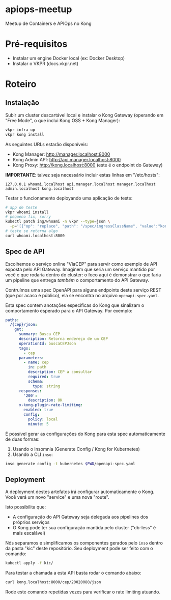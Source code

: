 # apiops-meetup

Meetup de Containers e APIOps no Kong

# Pré-requisitos

- Instalar um engine Docker local (ex: Docker Desktop)
- Instalar o VKPR (docs.vkpr.net)
  
# Roteiro

## Instalação

Subir um cluster descartável local e instalar o Kong Gateway (operando em "Free Mode", o que inclui Kong OSS + Kong Manager):

```sh
vkpr infra up
vkpr kong install
```

As seguintes URLs estarão disponíveis:

* Kong Manager: http://manager.localhost:8000
* Kong Admin API: http://api.manager.localhost:8000
* Kong Proxy: http://kong.localhost:8000 (este é o endpoint do Gateway)

**IMPORTANTE**: talvez seja necessário incluir estas linhas em "/etc/hosts":

```
127.0.0.1 whoami.localhost api.manager.localhost manager.localhost admin.localhost kong.localhost
```

Testar o funcionamento deployando uma aplicação de teste:

```sh
# app de teste
vkpr whoami install
# pequeno fix, sorry
kubectl patch ing/whoami -n vkpr --type=json \
  -p='[{"op": "replace", "path": "/spec/ingressClassName", "value":"kong"}]'
# teste se retorna algo
curl whoami.localhost:8000
```

## Spec de API

Escolhemos o serviço online "ViaCEP" para servir como exemplo de API exposta pelo API Gateway. Imaginem que seria um serviço mantido por você e que rodaria dentro do cluster: o foco aqui é demonstrar o que faria um pipeline que entrega *também* o comportamento do API Gateway.

Contruímos uma spec OpenAPI para alguns endpoints deste serviço REST (que por acaso é público), ela se encontra no arquivo `openapi-spec.yaml`.

Esta spec contem anotações específicas do Kong que sinalizam o comportamento esperado para o API Gateway. Por exemplo:

```yml
paths:
  /{cep}/json:
    get:
      summary: Busca CEP
      description: Retorna endereço de um CEP
      operationId: buscaCEPJson
      tags:
        - cep
      parameters:
        - name: cep
          in: path
          description: CEP a consultar
          required: true
          schema:
            type: string
      responses:
        '200':
          description: OK
      x-kong-plugin-rate-limiting:
        enabled: true
        config:
          policy: local
          minute: 5
```

É possível gerar as configurações do Kong para esta spec automaticamente de duas formas:

1. Usando o Insomnia (Generate Config / Kong for Kubernetes)
2. Usando a CLI `inso`:
   
```sh
inso generate config -t kubernetes $PWD/openapi-spec.yaml
```

## Deployment

A deployment destes artefatos irá configurar automaticamente o Kong. Você verá um novo "service" e uma nova "route".

Isto possibilita que:

- A configuração do API Gateway seja delegada aos pipelines dos próprios serviços
- O Kong pode ter sua configuração mantida pelo cluster ("db-less" é mais escalável)

Nós separamos e simplificamos os componentes gerados pelo `inso` dentro da pasta "kic" deste repositório. Seu deployment pode ser feito com o comando:

```sh
kubectl apply -f kic/
```

Para testar a chamada a esta API basta rodar o comando abaixo:

```sh
curl kong.localhost:8000/cep/20020080/json
```

Rode este comando repetidas vezes para verificar o rate limiting atuando.

